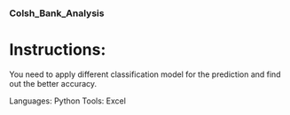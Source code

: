 ### Colsh_Bank_Analysis

# Instructions:
You need to apply different classification model for the prediction and find out the better accuracy.

Languages: Python
Tools: Excel

